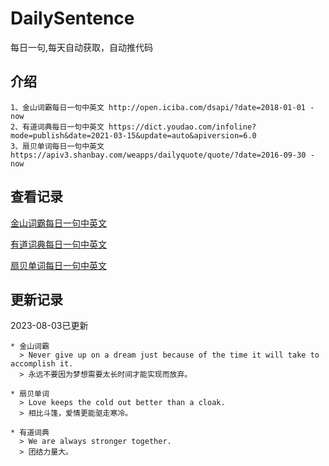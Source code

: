 # DailySentence

每日一句,每天自动获取，自动推代码

## 介绍

```
1、金山词霸每日一句中英文 http://open.iciba.com/dsapi/?date=2018-01-01 - now
2、有道词典每日一句中英文 https://dict.youdao.com/infoline?mode=publish&date=2021-03-15&update=auto&apiversion=6.0
3、扇贝单词每日一句中英文 https://apiv3.shanbay.com/weapps/dailyquote/quote/?date=2016-09-30 - now
```

## 查看记录

[金山词霸每日一句中英文](./data/iciba/)

[有道词典每日一句中英文](./data/youdao/)

[扇贝单词每日一句中英文](./data/shanbay/)

## 更新记录
2023-08-03已更新 
```
* 金山词霸
  > Never give up on a dream just because of the time it will take to accomplish it.
  > 永远不要因为梦想需要太长时间才能实现而放弃。

* 扇贝单词
  > Love keeps the cold out better than a cloak.
  > 相比斗篷，爱情更能驱走寒冷。

* 有道词典
  > We are always stronger together.
  > 团结力量大。

```
